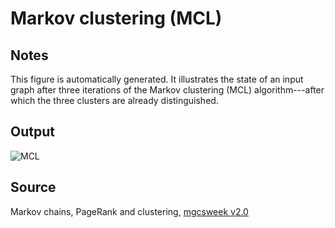 # Markov clustering (MCL)

## Notes

This figure is automatically generated. It illustrates the state of an input graph after three iterations of the Markov clustering (MCL) algorithm---after which the three clusters are already distinguished.

## Output

![MCL](https://www.dropbox.com/s/bfokxzqlpb3ydgm/mcl.png?raw=1)

## Source

Markov chains, PageRank and clustering, [mgcsweek v2.0](https://csnedelja.mg.edu.rs)
